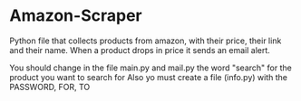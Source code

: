 # Amazon-Scraper
Python file that collects products from amazon, with their price, their link and their name. When a product drops in price it sends an email alert.

You should change in the file main.py and mail.py the word "search" for the product you want to search for
Also yo must create a file (info.py) with the PASSWORD, FOR, TO
